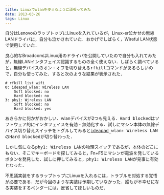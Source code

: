 ```yaml
---
title: Linuxでwlanを使えるように頑張ってみた
date: 2013-03-26
tags: Linux
---
```


自分はLenovoのラップトップにLinuxを入れているが，Linux-er泣かせの無線LANドライバに，自分も泣かされていた．おかげでしばらく，Wireful LAN状態で使用していた．

良心的なBroadcomはLinux用のドライバを公開していたので自分も入れてみたが，無線LANインタフェイス認識するものの全く使えない．しばらく調べていると，無線デバイスのオン・オフを切り替える<span style="font-family:monospace">rfkill</span>コマンドがあるらしいので，自分も使ってみた．すると次のような結果が表示された．

```
# rfkill list wifi
0: ideapad_wlan: Wireless LAN
	Soft blocked: no
	Hard blocked: no
3: phy1: Wireless LAN
	Soft blocked: no
	Hard blocked: yes
```

あきらかに何かがおかしい．wlanデバイスが2つも見える．<span style="font-family:monospace">Hard blocked</span>はソフトウェア的にインタフェイスを有効・無効化する．試しにマシン本体の無線デバイス切り替えスイッチをトグルしてみると<span style="font-family:monospace"><a class="keyword" href="http://d.hatena.ne.jp/keyword/ideapad">ideapad</a>_wlan: Wireless LAN</span>の<span style="font-family:monospace">Hard blocked</span>が切り替わった．

しかし気になる<span style="font-family:monospace">phy1: Wireless LAN</span>の物理スイッチであるが，本体のどこにもない．そこでキーボードを探してみると，Fn+F5にマシンが電波を発しているボタンを発見した．試しに押してみると，<span style="font-family:monospace">phy1: Wireless LAN</span>が見事に有効となった．

不思議実装をするラップトップにLinuxを入れるには，トラブルを対処する覚悟が必要である．だが今回のような実装は予期していなかった．誰もが不幸せになる実装をするベンダーには，反省してほしいものだ．

